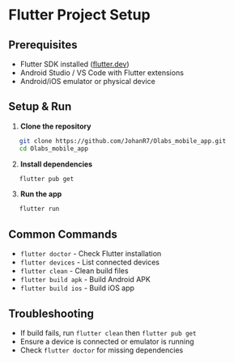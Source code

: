 # Flutter Project Setup

## Prerequisites
- Flutter SDK installed ([flutter.dev](https://flutter.dev))
- Android Studio / VS Code with Flutter extensions
- Android/iOS emulator or physical device

## Setup & Run

1. **Clone the repository**
```bash
   git clone https://github.com/JohanR7/Olabs_mobile_app.git
   cd Olabs_mobile_app
```

2. **Install dependencies**
```bash
   flutter pub get
```

3. **Run the app**
```bash
   flutter run
```

## Common Commands
- `flutter doctor` - Check Flutter installation
- `flutter devices` - List connected devices
- `flutter clean` - Clean build files
- `flutter build apk` - Build Android APK
- `flutter build ios` - Build iOS app

## Troubleshooting
- If build fails, run `flutter clean` then `flutter pub get`
- Ensure a device is connected or emulator is running
- Check `flutter doctor` for missing dependencies
